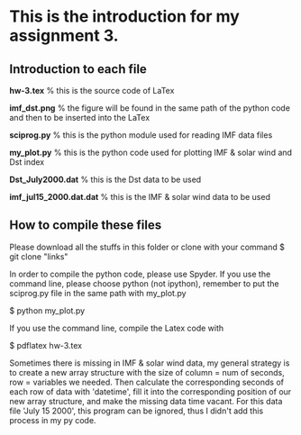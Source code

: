 # This is the introduction for my assignment 3. 

## Introduction to each file
**hw-3.tex** % this is the source code of LaTex

**imf_dst.png** % the figure will be found in the same path of the python code and then to be inserted into the LaTex

**sciprog.py** % this is the python module used for reading IMF data files

**my_plot.py** % this is the python code used for plotting IMF & solar wind and Dst index 

**Dst_July2000.dat** % this is the Dst data to be used 

**imf_jul15_2000.dat.dat** % this is the IMF & solar wind data to be used 

## How to compile these files
Please download all the stuffs in this folder or clone with your command 
$ git clone "links"

In order to compile the python code, please use Spyder. If you use the command line, please choose python (not ipython), 
remember to put the sciprog.py file in the same path with my_plot.py

$ python my_plot.py

If you use the command line, compile the Latex code with 

$ pdflatex hw-3.tex

Sometimes there is missing in IMF & solar wind data, my general strategy is to create a new array structure with the size of column = num of seconds, row = variables we needed. Then calculate the corresponding seconds of each row of data with 'datetime', fill it into the corresponding position of our new array structure, and make the missing data time vacant. For this data file 'July 15 2000', this program can be ignored, thus I didn't add this process in my py code.
